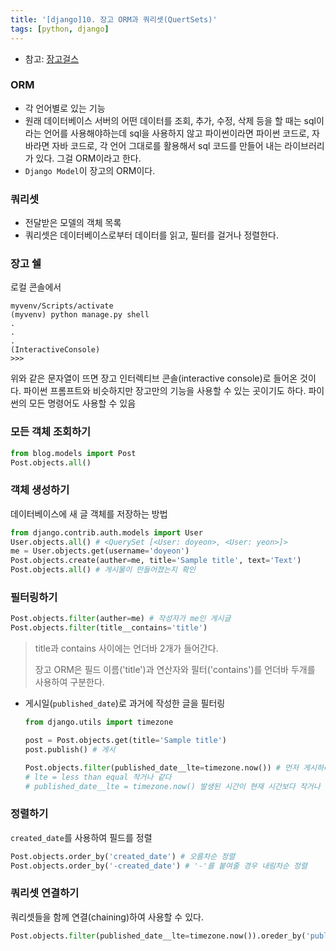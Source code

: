 ```yaml
---
title: '[django]10. 장고 ORM과 쿼리셋(QuertSets)'
tags: [python, django]
---
```


- 참고: [장고걸스](https://tutorial.djangogirls.org/ko/django_orm/)

### ORM

- 각 언어별로 있는 기능
- 원래 데이터베이스 서버의 어떤 데이터를 조회, 추가, 수정, 삭제 등을 할 때는 sql이라는 언어를 사용해야하는데 sql을 사용하지 않고 파이썬이라면 파이썬 코드로, 자바라면 자바 코드로, 각 언어 그대로를 활용해서 sql 코드를 만들어 내는 라이브러리가 있다. 그걸 ORM이라고 한다.
- `Django Model`이 장고의 ORM이다.

### 쿼리셋

- 전달받은 모델의 객체 목록
- 쿼리셋은 데이터베이스로부터 데이터를 읽고, 필터를 걸거나 정렬한다.

### 장고 쉘

로컬 콘솔에서

```
myvenv/Scripts/activate
(myvenv) python manage.py shell
.
.
.
(InteractiveConsole)
>>>
```

위와 같은 문자열이 뜨면 장고 인터렉티브 콘솔(interactive console)로 들어온 것이다. 파이썬 프롬프트와 비슷하지만 장고만의 기능을 사용할 수 있는 곳이기도 하다. 파이썬의 모든 명령어도 사용할 수 있음

### 모든 객체 조회하기

```python
from blog.models import Post
Post.objects.all()
```

### 객체 생성하기

데이터베이스에 새 글 객체를 저장하는 방법

```python
from django.contrib.auth.models import User
User.objects.all() # <QuerySet [<User: doyeon>, <User: yeon>]>
me = User.objects.get(username='doyeon')
Post.objects.create(auther=me, title='Sample title', text='Text')
Post.objects.all() # 게시물이 만들어졌는지 확인
```

### 필터링하기

```python
Post.objects.filter(auther=me) # 작성자가 me인 게시글
Post.objects.filter(title__contains='title')
```

> title과 contains 사이에는 언더바 2개가 들어간다.
>
> 장고 ORM은 필드 이름('title')과 연산자와 필터('contains')를 언더바 두개를 사용하여 구분한다.

- 게시일(`published_date`)로 과거에 작성한 글을 필터링

  ```python
  from django.utils import timezone

  post = Post.objects.get(title='Sample title')
  post.publish() # 게시

  Post.objects.filter(published_date__lte=timezone.now()) # 먼저 게시하려는 게시물의 인스턴스를 얻어야한다.
  # lte = less than equal 작거나 같다
  # published_date__lte = timezone.now() 발생된 시간이 현재 시간보다 작거나 같은 경우를 필터링해서 보여준다.
  ```

### 정렬하기

`created_date`를 사용하여 필드를 정렬

```python
Post.objects.order_by('created_date') # 오름차순 정렬
Post.objects.order_by('-created_date') # '-'를 붙여줄 경우 내림차순 정렬
```

### 쿼리셋 연결하기

쿼리셋들을 함께 연결(chaining)하여 사용할 수 있다.

```python
Post.objects.filter(published_date__lte=timezone.now()).oreder_by('published_date')
```
